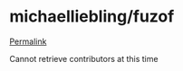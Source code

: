 # michaelliebling/fuzof

[Permalink](https://github.com/michaelliebling/fuzof/blob/ffaa1f4dd8464a526d8c115538f7c4245b0b45f5/OmnifocusProjectPathList.scpt)

Cannot retrieve contributors at this time

